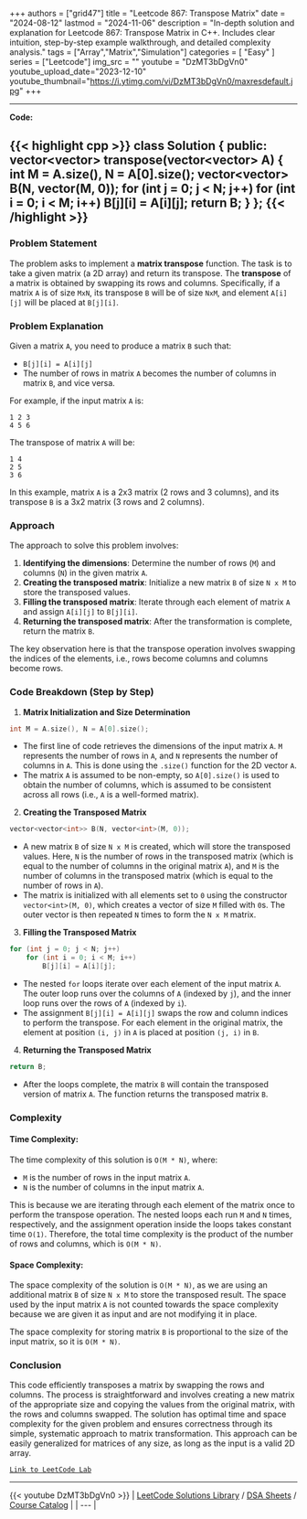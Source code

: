 
+++
authors = ["grid47"]
title = "Leetcode 867: Transpose Matrix"
date = "2024-08-12"
lastmod = "2024-11-06"
description = "In-depth solution and explanation for Leetcode 867: Transpose Matrix in C++. Includes clear intuition, step-by-step example walkthrough, and detailed complexity analysis."
tags = ["Array","Matrix","Simulation"]
categories = [
    "Easy"
]
series = ["Leetcode"]
img_src = ""
youtube = "DzMT3bDgVn0"
youtube_upload_date="2023-12-10"
youtube_thumbnail="https://i.ytimg.com/vi/DzMT3bDgVn0/maxresdefault.jpg"
+++



---
**Code:**

{{< highlight cpp >}}
class Solution {
public:
    vector<vector<int>> transpose(vector<vector<int>> A) {
        int M = A.size(), N = A[0].size();
        vector<vector<int>> B(N, vector<int>(M, 0));
        for (int j = 0; j < N; j++)
            for (int i = 0; i < M; i++)
                B[j][i] = A[i][j];
        return B;
    }
};
{{< /highlight >}}
---

### Problem Statement

The problem asks to implement a **matrix transpose** function. The task is to take a given matrix (a 2D array) and return its transpose. The **transpose** of a matrix is obtained by swapping its rows and columns. Specifically, if a matrix `A` is of size `MxN`, its transpose `B` will be of size `NxM`, and element `A[i][j]` will be placed at `B[j][i]`.

### Problem Explanation

Given a matrix `A`, you need to produce a matrix `B` such that:
- `B[j][i] = A[i][j]`
- The number of rows in matrix `A` becomes the number of columns in matrix `B`, and vice versa.

For example, if the input matrix `A` is:
```
1 2 3
4 5 6
```

The transpose of matrix `A` will be:
```
1 4
2 5
3 6
```

In this example, matrix `A` is a 2x3 matrix (2 rows and 3 columns), and its transpose `B` is a 3x2 matrix (3 rows and 2 columns).

### Approach

The approach to solve this problem involves:
1. **Identifying the dimensions**: Determine the number of rows (`M`) and columns (`N`) in the given matrix `A`.
2. **Creating the transposed matrix**: Initialize a new matrix `B` of size `N x M` to store the transposed values.
3. **Filling the transposed matrix**: Iterate through each element of matrix `A` and assign `A[i][j]` to `B[j][i]`.
4. **Returning the transposed matrix**: After the transformation is complete, return the matrix `B`.

The key observation here is that the transpose operation involves swapping the indices of the elements, i.e., rows become columns and columns become rows.

### Code Breakdown (Step by Step)

1. **Matrix Initialization and Size Determination**

```cpp
int M = A.size(), N = A[0].size();
```

- The first line of code retrieves the dimensions of the input matrix `A`. `M` represents the number of rows in `A`, and `N` represents the number of columns in `A`. This is done using the `.size()` function for the 2D vector `A`. 
- The matrix `A` is assumed to be non-empty, so `A[0].size()` is used to obtain the number of columns, which is assumed to be consistent across all rows (i.e., `A` is a well-formed matrix).

2. **Creating the Transposed Matrix**

```cpp
vector<vector<int>> B(N, vector<int>(M, 0));
```

- A new matrix `B` of size `N x M` is created, which will store the transposed values. Here, `N` is the number of rows in the transposed matrix (which is equal to the number of columns in the original matrix `A`), and `M` is the number of columns in the transposed matrix (which is equal to the number of rows in `A`).
- The matrix is initialized with all elements set to `0` using the constructor `vector<int>(M, 0)`, which creates a vector of size `M` filled with `0`s. The outer vector is then repeated `N` times to form the `N x M` matrix.

3. **Filling the Transposed Matrix**

```cpp
for (int j = 0; j < N; j++)
    for (int i = 0; i < M; i++)
        B[j][i] = A[i][j];
```

- The nested `for` loops iterate over each element of the input matrix `A`. The outer loop runs over the columns of `A` (indexed by `j`), and the inner loop runs over the rows of `A` (indexed by `i`).
- The assignment `B[j][i] = A[i][j]` swaps the row and column indices to perform the transpose. For each element in the original matrix, the element at position `(i, j)` in `A` is placed at position `(j, i)` in `B`.
  
4. **Returning the Transposed Matrix**

```cpp
return B;
```

- After the loops complete, the matrix `B` will contain the transposed version of matrix `A`. The function returns the transposed matrix `B`.

### Complexity

#### Time Complexity:
The time complexity of this solution is `O(M * N)`, where:
- `M` is the number of rows in the input matrix `A`.
- `N` is the number of columns in the input matrix `A`.

This is because we are iterating through each element of the matrix once to perform the transpose operation. The nested loops each run `M` and `N` times, respectively, and the assignment operation inside the loops takes constant time `O(1)`. Therefore, the total time complexity is the product of the number of rows and columns, which is `O(M * N)`.

#### Space Complexity:
The space complexity of the solution is `O(M * N)`, as we are using an additional matrix `B` of size `N x M` to store the transposed result. The space used by the input matrix `A` is not counted towards the space complexity because we are given it as input and are not modifying it in place.

The space complexity for storing matrix `B` is proportional to the size of the input matrix, so it is `O(M * N)`.

### Conclusion

This code efficiently transposes a matrix by swapping the rows and columns. The process is straightforward and involves creating a new matrix of the appropriate size and copying the values from the original matrix, with the rows and columns swapped. The solution has optimal time and space complexity for the given problem and ensures correctness through its simple, systematic approach to matrix transformation. This approach can be easily generalized for matrices of any size, as long as the input is a valid 2D array.

[`Link to LeetCode Lab`](https://leetcode.com/problems/transpose-matrix/description/)

---
{{< youtube DzMT3bDgVn0 >}}
| [LeetCode Solutions Library](https://grid47.xyz/leetcode/) / [DSA Sheets](https://grid47.xyz/sheets/) / [Course Catalog](https://grid47.xyz/courses/) |
| --- |
